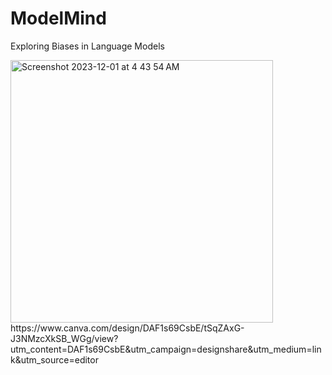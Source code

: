 # ModelMind
Exploring Biases in Language Models

<img width="420" alt="Screenshot 2023-12-01 at 4 43 54 AM" src="https://github.com/srimoyee1212/ModelMind/assets/30791239/e11f01d7-6b74-4979-9b15-8515e3e81ba0">

<br>

<link> https://www.canva.com/design/DAF1s69CsbE/tSqZAxG-J3NMzcXkSB_WGg/view?utm_content=DAF1s69CsbE&utm_campaign=designshare&utm_medium=link&utm_source=editor </link>
